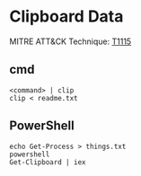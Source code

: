 # Clipboard Data

MITRE ATT&CK Technique: [T1115](https://attack.mitre.org/wiki/Technique/T1115)



## cmd

    <command> | clip
    clip < readme.txt

## PowerShell

    echo Get-Process > things.txt
    powershell
    Get-Clipboard | iex
